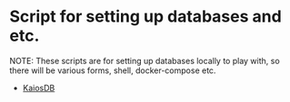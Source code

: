 # Script for setting up databases and etc.

NOTE: These scripts are for setting up databases locally to play with, so there will be various forms, shell, docker-compose etc.

- [KaiosDB](kairosdb)
